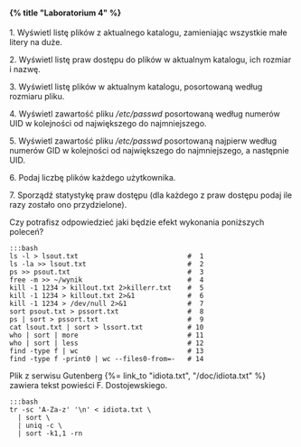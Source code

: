 #### {% title "Laboratorium 4" %}

1\. Wyświetl listę plików z aktualnego katalogu, zamieniając
wszystkie małe litery na duże.

2\. Wyświetl listę praw dostępu do plików w aktualnym katalogu, ich
rozmiar i nazwę.

3\. Wyświetl listę plików w aktualnym katalogu, posortowaną według
rozmiaru pliku.

4\. Wyświetl zawartość pliku */etc/passwd* posortowaną według numerów
UID w kolejności od największego do najmniejszego.

5\. Wyświetl zawartość pliku */etc/passwd* posortowaną najpierw
według numerów GID w kolejności od największego do najmniejszego, a
następnie UID.

6\. Podaj liczbę plików każdego użytkownika.

7\. Sporządź statystykę praw dostępu (dla każdego z praw dostępu
podaj ile razy zostało ono przydzielone).

Czy potrafisz odpowiedzieć jaki będzie efekt wykonania poniższych
poleceń?

    :::bash
    ls -l > lsout.txt                           #  1
    ls -la >> lsout.txt                         #  2
    ps >> psout.txt                             #  3
    free -m >> ~/wynik                          #  4
    kill -1 1234 > killout.txt 2>killerr.txt    #  5
    kill -1 1234 > killout.txt 2>&1             #  6
    kill -1 1234 > /dev/null 2>&1               #  7
    sort psout.txt > pssort.txt                 #  8
    ps | sort > pssort.txt                      #  9
    cat lsout.txt | sort > lssort.txt           # 10
    who | sort | more                           # 11
    who | sort | less                           # 12
    find -type f | wc                           # 13
    find -type f -print0 | wc --files0-from=-   # 14

Plik z serwisu Gutenberg {%= link_to "idiota.txt", "/doc/idiota.txt" %} zawiera
tekst powieści F. Dostojewskiego.

    :::bash
    tr -sc 'A-Za-z' '\n' < idiota.txt \
      | sort \
      | uniq -c \
      | sort -k1,1 -rn
